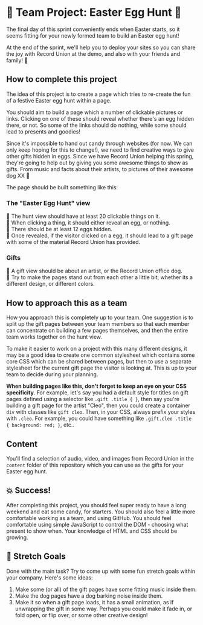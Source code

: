 # :hatching_chick: Team Project: Easter Egg Hunt :hatching_chick:

The final day of this sprint conveniently ends when Easter starts, so it seems fitting for your newly formed team to build an Easter egg hunt!

At the end of the sprint, we'll help you to deploy your sites so you can share the joy with Record Union at the demo, and also with your friends and family! :gift:

## How to complete this project

The idea of this project is to create a page which tries to re-create the fun of a festive Easter egg hunt within a page.

You should aim to build a page which a number of clickable pictures or links. Clicking on one of these should reveal whether there's an egg hidden there, or not. So some of the links should do nothing, while some should lead to presents and goodies!

Since it's impossible to hand out candy through websites (for now. We can only keep hoping for this to change!), we need to find creative ways to give other gifts hidden in eggs. Since we have Record Union helping this spring, they're going to help out by giving you some awesome things to show as gifts. From music and facts about their artists, to pictures of their awesome dog XX :dog:

The page should be built something like this:

### The "Easter Egg Hunt" view

:hatching_chick: The hunt view should have at least 20 clickable things on it.<br />
:hatching_chick: When clicking a thing, it should either reveal an egg, or nothing.<br />
:hatching_chick: There should be at least 12 eggs hidden.<br />
:hatching_chick: Once revealed, if the visitor clicked on a egg, it should lead to a gift page with some of the material Record Union has provided.

### Gifts

:gift: A gift view should be about an artist, or the Record Union office dog.<br />
:gift: Try to make the pages stand out from each other a little bit; whether its a different design, or different colors.

## How to approach this as a team

How you approach this is completely up to your team. One suggestion is to split up the gift pages between your team members so that each member can concentrate on building a few pages themselves, and then the entire team works together on the hunt view.

To make it easier to work on a project with this many different designs, it may be a good idea to create one common stylesheet which contains some core CSS which can be shared between pages, but then to use a separate stylesheet for the current gift page the visitor is looking at. This is up to your team to decide during your planning.

**When building pages like this, don't forget to keep an eye on your CSS specificity**. For example, let's say you had a default style for titles on gift pages defined using a selector like `.gift .title { }`, then say you're building a gift page for the artist "Cleo", then you could create a container `div` with classes like `gift cleo`. Then, in your CSS, always prefix your styles with `.cleo`. For example, you could have something like `.gift.cleo .title { background: red; }`, etc..

## Content

You'll find a selection of audio, video, and images from Record Union in the `content` folder of this repository which you can use as the gifts for your Easter egg hunt.

## :boom: Success!

After completing this project, you should feel super ready to have a long weekend and eat some candy, for starters. You should also feel a little more comfortable working as a team, and using GitHub. You should feel comfortable using simple JavaScript to control the DOM - choosing what present to show when. Your knowledge of HTML and CSS should be growing.

## :runner: Stretch Goals

Done with the main task? Try to come up with some fun stretch goals within your company. Here's some ideas:

1. Make some (or all) of the gift pages have some fitting music inside them.
1. Make the dog pages have a dog barking noise inside them.
1. Make it so when a gift page loads, it has a small animation, as if unwrapping the gift in some way. Perhaps you could make it fade in, or fold open, or flip over, or some other creative design!
